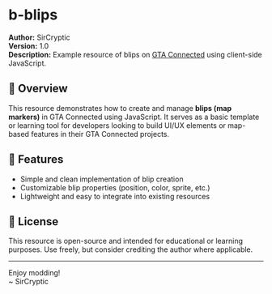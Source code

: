 # b-blips

**Author:** SirCryptic  
**Version:** 1.0  
**Description:** Example resource of blips on [GTA Connected](https://gtaconnected.com) using client-side JavaScript.

## 📌 Overview

This resource demonstrates how to create and manage **blips (map markers)** in GTA Connected using JavaScript. It serves as a basic template or learning tool for developers looking to build UI/UX elements or map-based features in their GTA Connected projects.

## 🧠 Features

- Simple and clean implementation of blip creation
- Customizable blip properties (position, color, sprite, etc.)
- Lightweight and easy to integrate into existing resources

## 📜 License

This resource is open-source and intended for educational or learning purposes. Use freely, but consider crediting the author where applicable.

---

Enjoy modding!  
~ SirCryptic

